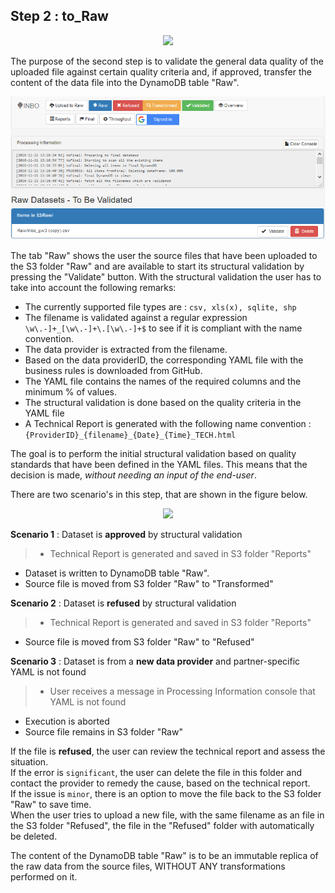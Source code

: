 ## Step 2 : to_Raw

<p align="center">
  <img src="INBO_AF_02_to_raw.png">
</p>

The purpose of the second step is to validate the general data quality of the uploaded file against certain quality criteria and, if approved, transfer the content of the data file into the DynamoDB table "Raw".


<p align="center">
  <img src="Web_Raw.png">
</p>


The tab "Raw" shows the user the source files that have been uploaded to the S3 folder "Raw" and are available to start its structural validation by pressing the "Validate" button. With the structural validation the user has to take into account the following remarks:

- The currently supported file types are : `csv, xls(x), sqlite, shp`
- The filename is validated against a regular expression `\w\.-]+_[\w\.-]+\.[\w\.-]+$` to see if it is compliant with the name convention.
- The data provider is extracted from the filename.
- Based on the data providerID, the corresponding YAML file with the business rules is downloaded from GitHub.
- The YAML file contains the names of the required columns and the minimum % of values.
- The structural validation is done based on the quality criteria in the YAML file
- A Technical Report is generated with the following name convention : `{ProviderID}_{filename}_{Date}_{Time}_TECH.html`

The goal is to perform the initial structural validation based on quality standards that have been defined in the YAML files. This means that the decision is made, _without needing an input of the end-user_.

There are two scenario's in this step, that are shown in the figure below.

<p align="center">
  <img src="INBO_to_Raw.png">
</p>

**Scenario 1** : Dataset is **approved** by structural validation
> - Technical Report is generated and saved in S3 folder "Reports"
- Dataset is written to DynamoDB table "Raw".
- Source file is moved from S3 folder "Raw" to "Transformed"

**Scenario 2** : Dataset is **refused** by structural validation
> - Technical Report is generated and saved in S3 folder "Reports"
- Source file is moved from S3 folder "Raw" to "Refused"

**Scenario 3** : Dataset is from a **new data provider** and partner-specific YAML is not found
> - User receives a message in Processing Information console that YAML is not found
- Execution is aborted
- Source file remains in S3 folder "Raw" 

If the file is **refused**, the user can review the technical report and assess the situation.
<br>If the error is `significant`, the user can delete the file in this folder and contact the provider to remedy the cause, based on the technical report. <br>If the issue is `minor`, there is an option to move the file back to the S3 folder "Raw" to save time.
<br>When the user tries to upload a new file, with the same filename as an file in the S3 folder "Refused", the file in the "Refused" folder with automatically be deleted.

The content of the DynamoDB table "Raw" is to be an immutable replica of the raw data from the source files, WITHOUT ANY transformations performed on it.
